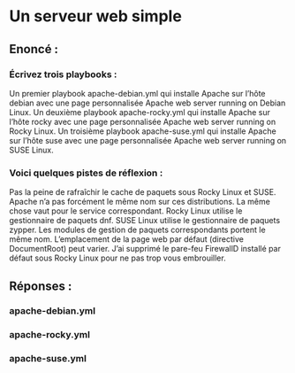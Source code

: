 # Un serveur web simple

## Enoncé :

### Écrivez trois playbooks :

Un premier playbook apache-debian.yml qui installe Apache sur l’hôte debian avec une page personnalisée Apache web server running on Debian Linux.
Un deuxième playbook apache-rocky.yml qui installe Apache sur l’hôte rocky avec une page personnalisée Apache web server running on Rocky Linux.
Un troisième playbook apache-suse.yml qui installe Apache sur l’hôte suse avec une page personnalisée Apache web server running on SUSE Linux.

### Voici quelques pistes de réflexion :

Pas la peine de rafraîchir le cache de paquets sous Rocky Linux et SUSE.
Apache n’a pas forcément le même nom sur ces distributions.
La même chose vaut pour le service correspondant.
Rocky Linux utilise le gestionnaire de paquets dnf.
SUSE Linux utilise le gestionnaire de paquets zypper.
Les modules de gestion de paquets correspondants portent le même nom.
L’emplacement de la page web par défaut (directive DocumentRoot) peut varier.
J’ai supprimé le pare-feu FirewallD installé par défaut sous Rocky Linux pour ne pas trop vous embrouiller.

## Réponses :

### apache-debian.yml

### apache-rocky.yml

### apache-suse.yml


